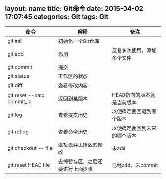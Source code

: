 layout: name
title: Git命令
date: 2015-04-02 17:07:45
categories: Git
tags: Git
---

命令 | 解释 | 备注
--- | --- | ---
git init | 初始化一个Git仓库
git add <file> | 添加 | 反复多次使用，添加多个文件
git commit | 提交
git status | 工作区的状态
git diff | 查看修改内容
git reset --hard commit_id | 返回到某版本 | HEAD指向的版本就是当前版本
git log | 查看提交历史 | 以便确定要回退到哪个版本
git reflog | 查看命令历史 | 以便确定要回到未来的哪个版本
git checkout -- file | 直接丢弃工作区的修改 | 未add
git reset HEAD file | 去掉暂存区，之后还要进行上面步骤 | 已经add，未commit
